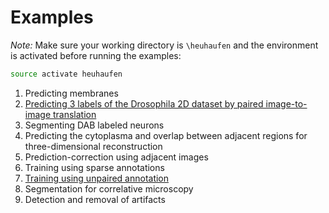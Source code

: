 # Examples

*Note:* Make sure your working directory is `\heuhaufen` and the environment is activated before running the examples:
```bash
source activate heuhaufen
```


1. Predicting membranes
2. [Predicting 3 labels of the Drosophila 2D dataset by paired image-to-image translation](2D_3Labels/README.md)
3. Segmenting DAB labeled neurons
4. Predicting the cytoplasma and overlap between adjacent regions for three-dimensional reconstruction
5. Prediction-correction using adjacent images
6. Training using sparse annotations
7. [Training using unpaired annotation](transfer/README.md)
8. Segmentation for correlative microscopy
9. Detection and removal of artifacts
